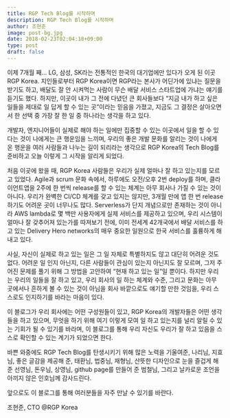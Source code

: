 ```yaml
---
title: RGP Tech Blog를 시작하며
description: RGP Tech Blog를 시작하며
author: 조현준
image: post-bg.jpg
date: 2018-02-23T02:04:18+09:00
type: post
draft: false
---
```


이제 7개월 째... LG, 삼성, SK라는 전통적인 한국의 대기업에만 있다가 오게 된 이곳 RGP Korea.  지인들로부터 RGP Korea이면 RGP라는 본사가 어딘가에 있냐는 질문을 받기도 하고, 배달도 잘 안 시켜먹는 사람이 무슨 배달 서비스 스타트업에 가냐는 얘기를 듣기도 했다.  하지만, 이곳이 내가 그 전에 다녔던 큰 회사들보다 “지금 내가 하고 싶은 일들을 제대로 일 답게 할 수 있는 곳”이라는 믿음을 가졌고, 지금도 그 결정은 살아오면서 한 선택 중 가장 잘 한 일 중 하나라는 생각을 하고 있다.  

개발자, 엔지니어들이 실제로 해야 하는 일에만 집중할 수 있는 이곳에서 일을 할 수 있다는 것이 나에게는 큰 행운임을 느끼며, 우리의 좋은 개발 문화를 알리는 것이 나에게 온 행운을 여러 사람들과 나누는 길이 되리라는 생각으로 RGP Korea의 Tech Blog를 준비하고 오늘 이렇게 그 시작을 알리게 되었다.    

처음 이곳에 왔을 때, RGP Korea 사람들은 우리가 실제 얼마나 잘 하고 있는지를 모르고 있었다.  Agile과 scrum 문화 속에서, 하루에도 오전/오후 2번 deploy를 하며, 클라이언트앱을 2주에 한 번씩 release를 할 수 있는 체계는 아무 회사나 가질 수 있는 것이 아니다.  우리가 완벽한 CI/CD 체계를 갖고 있지는 않지만, 3개월 만에 앱 한 번 release 하기도 어려운 곳이 너무나도 많다.  Serverless가 단지 개념으로만 존재하는 것이 아니라 AWS lambda로 몇 백만 사용자에게 실제 서비스를 제공하고 있으며, 우리 시스템이 얼마나 잘 갖추어져 있는가를 따져보기 전에, 이미 전세계 42개국에서 배달 서비스를 하고 있는 Delivery Hero networks의 매우 중요한 일원으로 한국 서비스를 훌륭하게 해 내고 있다.  

사실, 자신이 실제로 하고 있는 일은 그 일 자체로 특별하지도 않고 대단히 어려운 것도 없다.  어려운 일 인지 아닌지, 다른 사람들이 관심이 있는지 아닌지도 잘 모르며, 그저 주어진 문제를 풀기 위해 그 방법을 고안하여 “현재 하고 있는 일”일 뿐이다.  하지만 우리는 우리의 일들을 잘 하고 있고, 우리 회사의 일 하는 체계와 수준, 그리고 문화는 아무 곳에서나 흔하게 볼 수 있는 것이 아님을 회사 바깥으로도 얘기할 만한 것임을, 우리 스스로도 인지하기를 바라는 마음이 있다.

이 블로그가 우리 회사에는 어떤 구성원들이 있고, RGP Korea의 개발자들은 어떤 생각들을 하고 있으며, 무엇을 하기 위해 여기 이렇게 모여 일 하고 있는지를 널리 알릴 수 있는 기회가 될 수 있기를 바라며, 이 블로그를 통해 우리 자신도 우리가 잘 하고 있음을 스스로 확인할 수 있는 계기가 되었으면 한다.

바쁜 와중에도 RGP Tech Blog를 탄생시키기 위해 많은 노력을 기울여준, 나리님, 지효님, 좋은 글감을 제공해 준, 태환님, 법중님, 재형님, 산뜻한 디자인으로 눈을 즐겁게 해 준 선영님, 돈우님, 상영님, github page를 만들어 준 범철님, 그리고 날카로운 조언을 아끼지 않은 인호님께 감사드린다.

앞으로도 이 블로그를 통해 여러분들을 자주 만날 수 있기를 바란다.

조현준, CTO @RGP Korea
